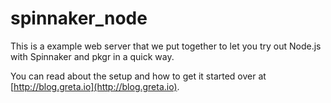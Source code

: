 # spinnaker_node
This is a example web server that we put together to let you try out Node.js with Spinnaker and pkgr in a quick way.

You can read about the setup and how to get it started over at [http://blog.greta.io](http://blog.greta.io). 
